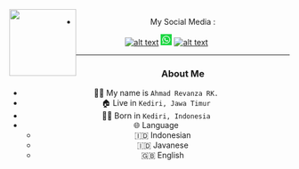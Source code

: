 <img src="https://avatars.githubusercontent.com/u/100392348?v=4" width="120" height="120" align="left">
<center>

- My Social Media :

<a href="https://Instagram.com/rvnzyy._"><img src="https://postimg.cc/y3cnLNVc" alt="alt text" width="20" height="20"></a> 
<a href="https://wa.me/?text=Asalamualaikum+bang"><img src="https://github.com/Yayan-XD/Yayan-XD/blob/master/img/whatsapp.png" alt="alt text" width="20" height="20"></a>
<a href="https://www.facebook.com/vanyourbae.RK"><img src="https://upload.wikimedia.org/wikipedia/commons/5/51/Facebook_f_logo_%282019%29.svg" alt="alt text" width="20" height="20"></a> 
&nbsp;&nbsp;     &nbsp;&nbsp;    &nbsp;&nbsp;   &nbsp;&nbsp;   &nbsp;&nbsp;   
___
                                                
 ### About Me

 - 👨‍🦱 My name is `Ahmad Revanza RK.`
 - 🏠 Live in `Kediri, Jawa Timur`
 - 👶🏻 Born in `Kediri, Indonesia`
 - 🌐 Language
   - 🇮🇩 Indonesian
   - 🇮🇩 Javanese
   - 🇬🇧 English
